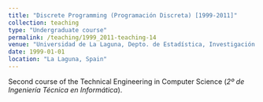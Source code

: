 ```yaml
---
title: "Discrete Programming (Programación Discreta) [1999-2011]"
collection: teaching
type: "Undergraduate course"
permalink: /teaching/1999_2011-teaching-14
venue: "Universidad de La Laguna, Depto. de Estadística, Investigación Operativa y Computación"
date: 1999-01-01
location: "La Laguna, Spain"
---
```

Second course of the Technical Engineering in Computer Science (_2º de Ingeniería Técnica en Informática_).